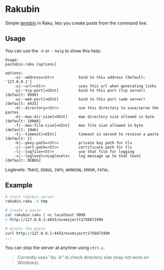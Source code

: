 # Rakubin

Simple [termbin](https://github.com/insomnimus/termbin) in Raku, lets you create paste from the command line.

## Usage

You can use the `-h` or `--help` to show this help:

```
Usage:
pastebin.raku [options]

options:
    -a|--address=<Str>           bind to this address [default: '127.0.0.1']
    -u|--url=<Str>               uses this url when generating links
    -p|--tcp-port[=UInt]         bind to this port (tcp server) [default: 9999]
    -w|--web-port[=UInt]         bind to this port (web server) [default: 4433]
    -d|--directory=<Str>         use this directory to save/serve the pastes
    -m|--max-dir-size[=UInt]     max directory size allowed in byte [default: 100mb]
    -f|--max-file-size[=UInt]    max file size allowed in byte [default: 10mb]
    -t|--timeout[=UInt]          timeout in second to receive a paste [default: 1]
    -k|--pkey-path=<Str>         private key path for tls
    -c|--cert-path=<Str>         certificate path for tls
    -l|--logfile=<Str>           use that file for logging
    -v|--loglevel=<Loglevels>    log message up to that level [default: DEBUG]
```

Loglevels: `TRACE`, `DEBUG`, `INFO`, `WARNING`, `ERROR`, `FATAL`.

## Example

```bash
# start rakubin server
rakubin.raku -d tmp

# create a paste
cat rakubin.raku | nc localhost 9999
> http://127.0.0.1:4433/ovxmsjectt1756871999

# access the paste
curl http://127.0.0.1:4433/ovxmsjectt1756871999
...
```

You can stop the server at anytime using `ctrl-c`.

> Currently uses "du -b" to check directory size (may not work on Windows).
